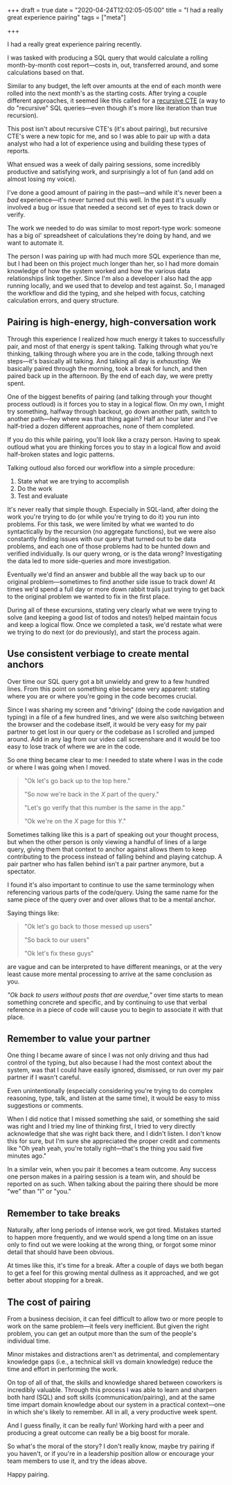 +++
draft = true
date = "2020-04-24T12:02:05-05:00"
title = "I had a really great experience pairing"
tags = ["meta"]

+++

I had a really great experience pairing recently.

I was tasked with producing a SQL query that would calculate a rolling month-by-month cost report&mdash;costs in, out, transferred around, and some calculations based on that.

Similar to any budget, the left over amounts at the end of each month were rolled into the next month's as the starting costs. After trying a couple different approaches, it seemed like this called for a [recursive CTE](https://www.postgresql.org/docs/current/queries-with.html) (a way to do "recursive" SQL queries&mdash;even though it's more like iteration than true recursion).

This post isn't about recursive CTE's (it's about pairing), but recursive CTE's were a new topic for me, and so I was able to pair up with a data analyst who had a lot of experience using and building these types of reports.

What ensued was a week of daily pairing sessions, some incredibly productive and satisfying work, and surprisingly a lot of fun (and add on almost losing my voice).

I've done a good amount of pairing in the past&mdash;and while it's never been a _bad_ experience&mdash;it's never turned out this well. In the past it's usually involved a bug or issue that needed a second set of eyes to track down or verify.

The work we needed to do was similar to most report-type work: someone has a big ol' spreadsheet of calculations they're doing by hand, and we want to automate it.

The person I was pairing up with had much more SQL experience than me, but I had been on this project much longer than her, so I had more domain knowledge of how the system worked and how the various data relationships link together. Since I'm also a developer I also had the app running locally, and we used that to develop and test against. So, I managed the workflow and did the typing, and she helped with focus, catching calculation errors, and query structure.

## Pairing is high-energy, high-conversation work

Through this experience I realized how much energy it takes to successfully pair, and most of that energy is spent talking. Talking through what you're thinking, talking through where you are in the code, talking through next steps&mdash;it's basically all talking. And talking all day is _exhausting._ We basically paired through the morning, took a break for lunch, and then paired back up in the afternoon. By the end of each day, we were pretty spent.

One of the biggest benefits of pairing (and talking through your thought process outloud) is it forces you to stay in a logical flow. On my own, I might try something, halfway through backout, go down another path, switch to another path&mdash;hey where was that thing again? Half an hour later and I've half-tried a dozen different approaches, none of them completed.

If you do this while pairing, you'll look like a crazy person. Having to speak outloud what you are thinking forces you to stay in a logical flow and avoid half-broken states and logic patterns.

Talking outloud also forced our workflow into a simple procedure:

1. State what we are trying to accomplish
2. Do the work
3. Test and evaluate

It's never really that simple though. Especially in SQL-land, after doing the work you're trying to do (or while you're trying to do it) you run into problems. For this task, we were limited by what we wanted to do syntactically by the recursion (no aggregate functions), but we were also constantly finding issues with our query that turned out to be data problems, and each one of those problems had to be hunted down and verified individually. Is our query wrong, or is the data wrong? Investigating the data led to more side-queries and more investigation.

Eventually we'd find an answer and bubble all the way back up to our original problem&mdash;sometimes to find another side issue to track down! At times we'd spend a full day or more down rabbit trails just trying to get back to the original problem we wanted to fix in the first place.

During all of these excursions, stating very clearly what we were trying to solve (and keeping a good list of todos and notes!) helped maintain focus and keep a logical flow. Once we completed a task, we'd restate what were we trying to do next (or do previously), and start the process again.

## Use consistent verbiage to create mental anchors

Over time our SQL query got a bit unwieldy and grew to a few hundred lines. From this point on something else became very apparent: stating where you are or where you're going in the code becomes crucial.

Since I was sharing my screen and "driving" (doing the code navigation and typing) in a file of a few hundred lines, and we were also switching between the browser and the codebase itself, it would be very easy for my pair partner to get lost in our query or the codebase as I scrolled and jumped around. Add in any lag from our video call screenshare and it would be too easy to lose track of where we are in the code.

So one thing became clear to me: I needed to state where I was in the code or where I was going when I moved.

> "Ok let's go back up to the top here."
>
> "So now we're back in the _X_ part of the query."
>
> "Let's go verify that this number is the same in the app."
>
> "Ok we're on the _X_ page for this _Y_."

Sometimes talking like this is a part of speaking out your thought process, but when the other person is only viewing a handful of lines of a large query, giving them that context to anchor against allows them to keep contributing to the process instead of falling behind and playing catchup. A pair partner who has fallen behind isn't a pair partner anymore, but a spectator.

I found it's also important to continue to use the same terminology when referencing various parts of the code/query. Using the same name for the same piece of the query over and over allows that to be a mental anchor.

Saying things like:

> "Ok let's go back to those messed up users"
>
> "So back to our users"
>
> "Ok let's fix these guys"

are vague and can be interpreted to have different meanings, or at the very least cause more mental processing to arrive at the same conclusion as you.

_"Ok back to users without posts that are overdue,"_ over time starts to mean something concrete and specific, and by continuing to use that verbal reference in a piece of code will cause you to begin to associate it with that place.

## Remember to value your partner

One thing I became aware of since I was not only driving and thus had control of the typing, but also because I had the most context about the system, was that I could have easily ignored, dismissed, or run over my pair partner if I wasn't careful.

Even unintentionally (especially considering you're trying to do complex reasoning, type, talk, and listen at the same time), it would be easy to miss suggestions or comments.

When I did notice that I missed something she said, or something she said was right and I tried my line of thinking first, I tried to very directly acknowledge that she was right back there, and I didn't listen. I don't know this for sure, but I'm sure she appreciated the proper credit and comments like "Oh yeah yeah, you're totally right&mdash;that's the thing you said five minutes ago."

In a similar vein, when you pair it becomes a team outcome. Any success one person makes in a pairing session is a team win, and should be reported on as such. When talking about the pairing there should be more "we" than "I" or "you."

## Remember to take breaks

Naturally, after long periods of intense work, we got tired. Mistakes started to happen more frequently, and we would spend a long time on an issue only to find out we were looking at the wrong thing, or forgot some minor detail that should have been obvious.

At times like this, it's time for a break. After a couple of days we both began to get a feel for this growing mental dullness as it approached, and we got better about stopping for a break.

## The cost of pairing

From a business decision, it can feel difficult to allow two or more people to work on the same problem&mdash;it feels very inefficient. But given the right problem, you can get an output more than the sum of the people's individual time.

Minor mistakes and distractions aren't as detrimental, and complementary knowledge gaps (i.e., a technical skill vs domain knowledge) reduce the time and effort in performing the work.

On top of all of that, the skills and knowledge shared between coworkers is incredibly valuable. Through this process I was able to learn and sharpen both hard (SQL) and soft skills (communication/pairing), and at the same time impart domain knowledge about our system in a practical context&mdash;one in which she's likely to remember. All in all, a very productive week spent.

And I guess finally, it can be really fun! Working hard with a peer and producing a great outcome can really be a big boost for morale.

So what's the moral of the story? I don't really know, maybe try pairing if you haven't, or if you're in a leadership position allow or encourage your team members to use it, and try the ideas above.

Happy pairing.
